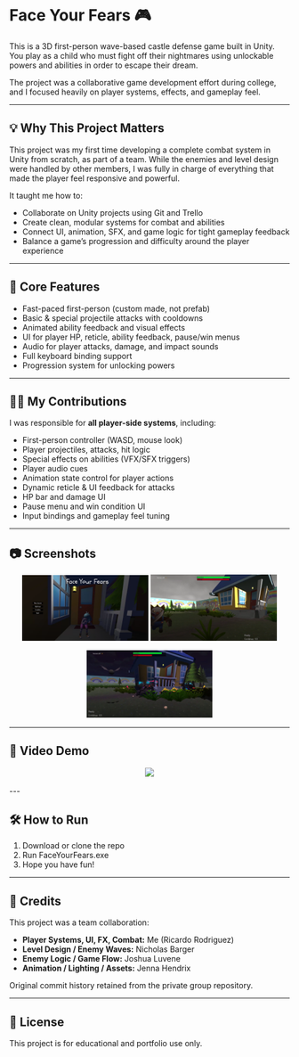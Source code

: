 # Face Your Fears 🎮
This is a 3D first-person wave-based castle defense game built in Unity. You play as a child who must fight off their nightmares using unlockable powers and abilities in order to escape their dream.

The project was a collaborative game development effort during college, and I focused heavily on player systems, effects, and gameplay feel.

---

## 💡 Why This Project Matters

This project was my first time developing a complete combat system in Unity from scratch, as part of a team. While the enemies and level design were handled by other members, I was fully in charge of everything that made the player feel responsive and powerful.

It taught me how to:
- Collaborate on Unity projects using Git and Trello
- Create clean, modular systems for combat and abilities
- Connect UI, animation, SFX, and game logic for tight gameplay feedback
- Balance a game’s progression and difficulty around the player experience

---

## 🚀 Core Features

- Fast-paced first-person (custom made, not prefab)
- Basic & special projectile attacks with cooldowns
- Animated ability feedback and visual effects
- UI for player HP, reticle, ability feedback, pause/win menus
- Audio for player attacks, damage, and impact sounds
- Full keyboard binding support
- Progression system for unlocking powers

---

## 🧑‍💻 My Contributions

I was responsible for **all player-side systems**, including:

- First-person controller (WASD, mouse look)
- Player projectiles, attacks, hit logic
- Special effects on abilities (VFX/SFX triggers)
- Player audio cues
- Animation state control for player actions
- Dynamic reticle & UI feedback for attacks
- HP bar and damage UI
- Pause menu and win condition UI
- Input bindings and gameplay feel tuning

---

## 📷 Screenshots

<p align="center">
  <img src="images/GameScreenshot1.PNG" width="45%" />
  <img src="images/GameScreenshot2.PNG" width="45%" />
</p>
<p align="center">
  <img src="images/GameScreenshot3.PNG" width="45%" />
</p>

---

## 🎥 Video Demo

<p align="center">
  <a href="https://youtu.be/p5Ywm48EJu4">
    <img src="https://img.youtube.com/vi/p5Ywm48EJu4/hqdefault.jpg" width="70%" />
  </a>
</p>
---

## 🛠️ How to Run

1. Download or clone the repo
2. Run FaceYourFears.exe
3. Hope you have fun!

---

## 👥 Credits

This project was a team collaboration:

- **Player Systems, UI, FX, Combat:** Me (Ricardo Rodriguez)
- **Level Design / Enemy Waves:** Nicholas Barger
- **Enemy Logic / Game Flow:** Joshua Luvene
- **Animation / Lighting / Assets:** Jenna Hendrix

Original commit history retained from the private group repository.

---

## 📝 License

This project is for educational and portfolio use only.

